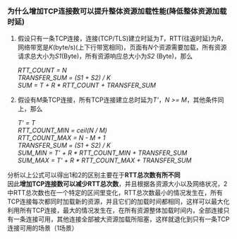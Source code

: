 ### 为什么增加TCP连接数可以提升整体资源加载性能(降低整体资源加载时延)

1. 假设只有一条TCP连接，连接(TCP/TLS)建立时延为*T*，RTT(往返时延)为*R*，网络带宽是*K*(byte/s)(上下行带宽相同)，页面有*N*个资源需要加载，所有资源请求总大小为*S1*(Byte)，所有资源响应总大小为*S2* (Byte)，那么  

    *RTT_COUNT = N*  
    *TRANSFER_SUM = (S1 + S2) / K*  
    *SUM = T + R * RTT_COUNT + TRANSFER_SUM*

2. 假设有*M*条TCP连接，所有TCP连接建立总时延为*T'*，*N >= M*，其他条件同上，那么

    *T' = T*  
    *RTT_COUNT_MIN = ceil(N / M)*  
    *RTT_COUNT_MAX = N - M + 1*  
    *TRANSFER_SUM = (S1 + S2) / K*  
    *SUM_MIN = T' + R * RTT_COUNT_MIN + TRANSFER_SUM*  
    *SUM_MAX = T' + R * RTT_COUNT_MAX + TRANSFER_SUM*

分析以上公式可以得出1和2的区别主要在于**RTT总次数有所不同**  
因此**增加TCP连接数可以减少RTT总次数**，并且根据各资源大小以及网络状况，2中RTT总次数也在一个特定的区间里变化，RTT总次数最小的情况发生在，所有TCP连接每次都同时加载新的资源，并且它们的加载时间都相同，这样可以最大化利用所有TCP连接，最大的情况发生在，在所有资源整体加载时间内，全部连接只有一条连接可用，其他连接全部被大资源加载所阻塞，这样就退化到只有一条TCP连接可用的场景（1场景）

    